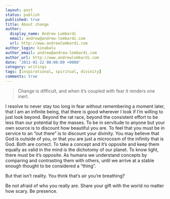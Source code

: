 ```yaml
---
layout: post
status: publish
published: true
title: About change
author:
  display_name: Andrew Lombardi
  email: andrew@andrew-lombardi.com
  url: http://www.andrewlombardi.com
author_login: kinabalu
author_email: andrew@andrew-lombardi.com
author_url: http://www.andrewlombardi.com
date: '2011-01-22 08:00:00 +0000'
category: writings
tags: [inspirational, spiritual, divinity]
comments: true
---
```


> Change is difficult, and when it’s coupled with fear it
> renders one inert.

I resolve to never stay too long in fear without
remembering a moment later, that I am an infinite being, that there is
good wherever I look if I’m willing to just look beyond. Beyond the rat
race, beyond the consistent effort to be less than our potential by the
masses. To be in servitude to anyone but your own source is to discount
how beautiful you are. To feel that you must be in service to an “out
there” is to discount your divinity. You may believe that God is outside
of you, or that you are just a microcosm of the infinity that is God.
Both are correct. To take a concept and it’s opposite and keep them
equally as valid in the mind is the dichotomy of our planet. To know
light, there must be it’s opposite. As humans we understand concepts by
comparing and contrasting them with others, until we arrive at a stable
enough thought to be considered a “thing”.

But that isn’t reality. You think that’s air you’re breathing?

Be not afraid of who you really are. Share your gift with the world no
matter how scary. Be presence.
